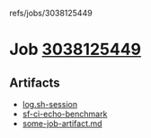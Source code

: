 refs/jobs/3038125449

# Job [3038125449](https://github.com/rokmoln/support-firecloud/runs/3038125449?check_suite_focus=true)

## Artifacts

* [log.sh-session](log.sh-session)
* [sf-ci-echo-benchmark](sf-ci-echo-benchmark)
* [some-job-artifact.md](some-job-artifact.md)

